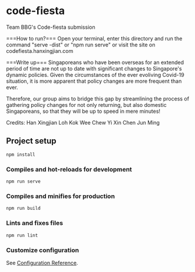 # code-fiesta
Team BBG's Code-fiesta submission

===How to run?===
Open your terminal, enter this directory and run the command "serve -dist" or "npm run serve" or visit the site on codefiesta.hanxingjian.com

===Write up===
Singaporeans who have been overseas for an extended period of time are not  up to date with significant changes to Singapore's dynamic policies. Given the circumstances of the ever evoliving Covid-19 situation, it is more apparent that policy changes are more frequent than ever.

Therefore, our group aims to bridge this gap by streamlining the process of gathering policy changes for not only returning, but also domestic Singaporeans, so that they will be up to speed in mere minutes!

Credits:
Han Xingjian
Loh Kok Wee
Chew Yi Xin
Chen Jun Ming

## Project setup
```
npm install
```

### Compiles and hot-reloads for development
```
npm run serve
```

### Compiles and minifies for production
```
npm run build
```

### Lints and fixes files
```
npm run lint
```

### Customize configuration
See [Configuration Reference](https://cli.vuejs.org/config/).
